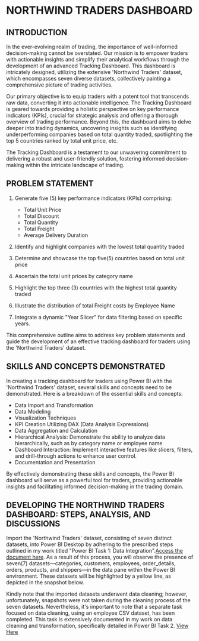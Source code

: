 # NORTHWIND TRADERS DASHBOARD

## INTRODUCTION

In the ever-evolving realm of trading, the importance of well-informed decision-making cannot be overstated. Our mission is to empower traders with actionable insights and simplify their analytical workflows through the development of an advanced Tracking Dashboard. This dashboard is intricately designed, utilizing the extensive 'Northwind Traders' dataset, which encompasses seven diverse datasets, collectively painting a comprehensive picture of trading activities.

Our primary objective is to equip traders with a potent tool that transcends raw data, converting it into actionable intelligence. The Tracking Dashboard is geared towards providing a holistic perspective on key performance indicators (KPIs), crucial for strategic analysis and offering a thorough overview of trading performance. Beyond this, the dashboard aims to delve deeper into trading dynamics, uncovering insights such as identifying underperforming companies based on total quantity traded, spotlighting the top 5 countries ranked by total unit price, etc.

The Tracking Dashboard is a testament to our unwavering commitment to delivering a robust and user-friendly solution, fostering informed decision-making within the intricate landscape of trading.

## PROBLEM STATEMENT

1. Generate five (5) key performance indicators (KPIs) comprising:
   - Total Unit Price
   - Total Discount
   - Total Quantity
   - Total Freight
   - Average Delivery Duration

2. Identify and highlight companies with the lowest total quantity traded
3. Determine and showcase the top five(5) countries based on total unit price
4. Ascertain the total unit prices by category name
5. Highlight the top three (3) countries with the highest total quantity traded
6. Illustrate the distribution of total Freight costs by Employee Name
7. Integrate a dynamic "Year Slicer" for data filtering based on specific years.

This comprehensive outline aims to address key problem statements and guide the development of an effective tracking dashboard for traders using the 'Northwind Traders' dataset.

## SKILLS AND CONCEPTS DEMONSTRATED

In creating a tracking dashboard for traders using Power BI with the 'Northwind Traders' dataset, several skills and concepts need to be demonstrated. Here is a breakdown of the essential skills and concepts:

- Data Import and Transformation
- Data Modeling
- Visualization Techniques
- KPI Creation Utilizing DAX (Data Analysis Expressions)
- Data Aggregation and Calculation
- Hierarchical Analysis: Demonstrate the ability to analyze data hierarchically, such as by category name or employee name
- Dashboard Interaction: Implement interactive features like slicers, filters, and drill-through actions to enhance user control.
- Documentation and Presentation

By effectively demonstrating these skills and concepts, the Power BI dashboard will serve as a powerful tool for traders, providing actionable insights and facilitating informed decision-making in the trading domain.

## DEVELOPING THE NORTHWIND TRADERS DASHBOARD: STEPS, ANALYSIS, AND DISCUSSIONS

Import the 'Northwind Traders' dataset, consisting of seven distinct datasets, into Power BI Desktop by adhering to the prescribed steps outlined in my work titled "Power BI Task 1: Data Integration".[Access the document here](https://github.com/Boobae-Vivian/POWER-BI-TASK-1-Dataset-Integration). As a result of this process, you will observe the presence of seven(7) datasets—categories, customers, employees, order_details, orders, products, and shippers—in the data pane within the Power BI environment. These datasets will be highlighted by a yellow line, as depicted in the snapshot below.

Kindly note that the imported datasets underwent data cleaning; however, unfortunately, snapshots were not taken during the cleaning process of the seven datasets. Nevertheless, it's important to note that a separate task focused on data cleaning, using an employee CSV dataset, has been completed. This task is extensively documented in my work on data cleaning and transformation, specifically detailed in Power BI Task 2. [View Here](https://github.com/Boobae-Vivian/POWER-BI-TASK-2-Data-Cleaning)



































